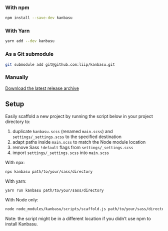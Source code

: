 ### With npm

```bash
npm install --save-dev kanbasu
```

### With Yarn

```bash
yarn add --dev kanbasu
```

### As a Git submodule

```bash
git submodule add git@github.com:liip/kanbasu.git
```

### Manually

[Download the latest release archive](https://github.com/liip/kanbasu/archive/master.tar.gz)

## Setup

Easily scaffold a new project by running the script below in your project directory to:

1. duplicate `kanbasu.scss` (renamed `main.scss`) and `settings/_settings.scss` to the specified destination
2. adapt paths inside `main.scss` to match the Node module location
3. remove Sass `!default` flags from `settings/_settings.scss`
4. import `settings/_settings.scss` into `main.scss`

With npx:

```bash
npx kanbasu path/to/your/sass/directory
```

With yarn:

```bash
yarn run kanbasu path/to/your/sass/directory
```

With Node only:

```bash
node node_modules/kanbasu/scripts/scaffold.js path/to/your/sass/directory
```

Note: the script might be in a different location if you didn’t use npm to install Kanbasu.
